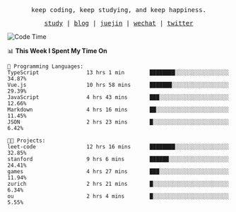 <p align="center">
  <samp>
    <span>keep coding, keep studying, and keep happiness.</span>
  </samp>
</p>

<p align="center">
  <samp>
    <a href="https://github.com/ouduidui/fe-study">study</a> |
    <a href="https://ouduidui.cn">blog</a>  |
    <a href="https://juejin.cn/user/4309700183594366">juejin</a> |
    <a href="./images/wechat.jpeg">wechat</a> |
    <a href="https://twitter.com/ouduidui">twitter</a>
  </samp>
</p>

<!--START_SECTION:waka-->
![Code Time](http://img.shields.io/badge/Code%20Time-1%2C390%20hrs%2026%20mins-blue)

📊 **This Week I Spent My Time On** 

```text
💬 Programming Languages: 
TypeScript               13 hrs 1 min        ████████░░░░░░░░░░░░░░░░░   34.87% 
Vue.js                   10 hrs 58 mins      ███████░░░░░░░░░░░░░░░░░░   29.39% 
JavaScript               4 hrs 43 mins       ███░░░░░░░░░░░░░░░░░░░░░░   12.66% 
Markdown                 4 hrs 16 mins       ██░░░░░░░░░░░░░░░░░░░░░░░   11.45% 
JSON                     2 hrs 23 mins       █░░░░░░░░░░░░░░░░░░░░░░░░   6.42%

🐱‍💻 Projects: 
leet-code                12 hrs 16 mins      ████████░░░░░░░░░░░░░░░░░   32.85% 
stanford                 9 hrs 6 mins        ██████░░░░░░░░░░░░░░░░░░░   24.41% 
games                    4 hrs 27 mins       ███░░░░░░░░░░░░░░░░░░░░░░   11.94% 
zurich                   2 hrs 21 mins       █░░░░░░░░░░░░░░░░░░░░░░░░   6.34% 
ou                       2 hrs 4 mins        █░░░░░░░░░░░░░░░░░░░░░░░░   5.55%

```


<!--END_SECTION:waka-->
